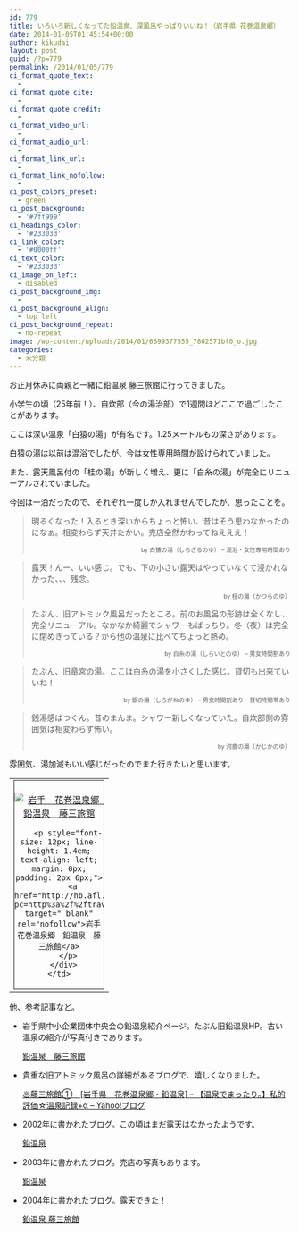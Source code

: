 ```yaml
---
id: 779
title: いろいろ新しくなってた鉛温泉、深風呂やっぱりいいね！（岩手県 花巻温泉郷）
date: 2014-01-05T01:45:54+00:00
author: kikudai
layout: post
guid: /?p=779
permalink: /2014/01/05/779
ci_format_quote_text:
  - 
ci_format_quote_cite:
  - 
ci_format_quote_credit:
  - 
ci_format_video_url:
  - 
ci_format_audio_url:
  - 
ci_format_link_url:
  - 
ci_format_link_nofollow:
  - 
ci_post_colors_preset:
  - green
ci_post_background:
  - '#7ff999'
ci_headings_color:
  - '#23303d'
ci_link_color:
  - '#0000ff'
ci_text_color:
  - '#23303d'
ci_image_on_left:
  - disabled
ci_post_background_img:
  - 
ci_post_background_align:
  - top left
ci_post_background_repeat:
  - no-repeat
image: /wp-content/uploads/2014/01/6699377555_7802571bf0_o.jpg
categories:
  - 未分類
---
```

お正月休みに両親と一緒に鉛温泉 藤三旅館に行ってきました。

小学生の頃（25年前！）、自炊部（今の湯治部）で1週間ほどここで過ごしたことがあります。

ここは深い温泉「白猿の湯」が有名です。1.25メートルもの深さがあります。
  
白猿の湯は以前は混浴でしたが、今は女性専用時間が設けられていました。

また、露天風呂付の「桂の湯」が新しく増え、更に「白糸の湯」が完全にリニューアルされていました。

今回は一泊だったので、それぞれ一度しか入れませんでしたが、思ったことを。

> 明るくなった！入るとき深いからちょっと怖い、昔はそう思わなかったのになぁ。相変わらず天井たかい。売店全然かわってねえええ！
> 
> <p style="text-align: right; font-size: 75%;">
>   by 白猿の湯（しろざるのゆ） &#8211; 混浴・女性専用時間あり
> </p>

> 露天！んー、いい感じ。でも、下の小さい露天はやっていなくて浸かれなかった、、、残念。
> 
> <p style="text-align: right; font-size: 75%;">
>   by 桂の湯（かつらのゆ）
> </p>

> たぶん、旧アトミック風呂だったところ。前のお風呂の形跡は全くなし、完全リニューアル。なかなか綺麗でシャワーもばっちり。冬（夜）は完全に閉めきっている？から他の温泉に比べてちょっと熱め。
> 
> <p style="text-align: right; font-size: 75%;">
>   by 白糸の湯（しらいとのゆ） &#8211; 男女時間割あり
> </p>

> たぶん、旧竜宮の湯。ここは白糸の湯を小さくした感じ。貸切も出来ていいね！
> 
> <p style="text-align: right; font-size: 75%;">
>   by 銀の湯（しろがねのゆ） &#8211; 男女時間割あり・貸切時間帯あり
> </p>

> 銭湯感ばつぐん。昔のまんま。シャワー新しくなっていた。自炊部側の雰囲気は相変わらず怖い。
> 
> <p style="text-align: right; font-size: 75%;">
>   by 河鹿の湯（かじかのゆ）
> </p>

雰囲気、湯加減もいい感じだったのでまた行きたいと思います。

<table border="0" cellspacing="0" cellpadding="0">
  <tr>
    <td valign="top">
      <div style="border: 1px solid; margin: 0px; padding: 6px 0px; width: 160px; text-align: center; float: left;">
        <p>
          <a href="http://hb.afl.rakuten.co.jp/hgc/1233562c.28052250.1233562d.98a27e9d/?pc=http%3a%2f%2ftravel.rakuten.co.jp%2fHOTEL%2f9536%2f9536.html%3fcid%3dtr_af_1632%26scid%3daf_link_tbl&m=http%3a%2f%2fm.travel.rakuten.co.jp%2fportal%2fi%2fm_afy.ra%3fuid%3dNULLGWDOCOMO%26nurl%3dtravel.rakuten.co.jp%252Fh%252F9536" target="_blank" rel="nofollow"><img src="http://hbb.afl.rakuten.co.jp/hgb/?pc=http%3a%2f%2fimg.travel.rakuten.co.jp%2fimage%2fimgr_100%3fno%3d9536&m=http%3a%2f%2fimg.travel.rakuten.co.jp%2fimage%2fimgaf%3fno%3d9536" border="0" alt="岩手　花巻温泉郷　鉛温泉　藤三旅館" style="margin: 0px; padding: 0px;" /></a>
        </p>
        
        <p style="font-size: 12px; line-height: 1.4em; text-align: left; margin: 0px; padding: 2px 6px;">
          <a href="http://hb.afl.rakuten.co.jp/hgc/1233562c.28052250.1233562d.98a27e9d/?pc=http%3a%2f%2ftravel.rakuten.co.jp%2fHOTEL%2f9536%2f9536.html%3fcid%3dtr_af_1632%26scid%3daf_link_tbl&m=http%3a%2f%2fm.travel.rakuten.co.jp%2fportal%2fi%2fm_afy.ra%3fuid%3dNULLGWDOCOMO%26nurl%3dtravel.rakuten.co.jp%252Fh%252F9536" target="_blank" rel="nofollow">岩手　花巻温泉郷　鉛温泉　藤三旅館</a>
        </p>
      </div>
    </td>
  </tr>
</table>

他、参考記事など。

  * 岩手県中小企業団体中央会の鉛温泉紹介ページ。たぶん旧鉛温泉HP。古い温泉の紹介が写真付きであります。
  
    <a href="http://www.ginga.or.jp/~namari-onsen/guide1.html" target="_blank" rel="nofollow">鉛温泉　藤三旅館</a>
  * 貴重な旧アトミック風呂の詳細があるブログで、嬉しくなりました。
  
    <a href="http://blogs.yahoo.co.jp/yuyunet717/66568173.html" target="_blank" rel="nofollow">♨藤三旅館①　[岩手県　花巻温泉郷・鉛温泉] &#8211; 【温泉でまったり。】私的評価☆温泉記録+α &#8211; Yahoo!ブログ</a>
  * 2002年に書かれたブログ。この頃はまだ露天はなかったようです。
  
    <a href="http://www5b.biglobe.ne.jp/~yattyann/yattyann_081.htm" target="_blank" rel="nofollow">鉛温泉</a>
  * 2003年に書かれたブログ。売店の写真もあります。
  
    <a href="http://www.geocities.jp/kimihito_ooyama/namari/namari.htm" target="_blank" rel="nofollow">鉛温泉</a>
  * 2004年に書かれたブログ。露天できた！
  
    <a href="http://www.geocities.jp/oyu_web/t726.html" target="_blank" rel="nofollow">鉛温泉 藤三旅館</a>